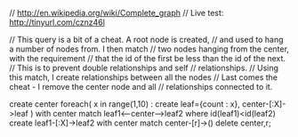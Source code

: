 // http://en.wikipedia.org/wiki/Complete_graph
// Live test: http://tinyurl.com/cznz46l 

// This query is a bit of a cheat. A root node is created,
// and used to hang a number of nodes from. I then match
// two nodes hanging from the center, with the requirement
// that the id of the first be less than the id of the next.
// This is to prevent double relationships and self 
// relationships.
// Using this match, I create relationships between all the nodes
// Last comes the cheat - I remove the center node and all 
// relationships connected to it.

create center
foreach( x in range(1,10) : 
   create leaf={count : x}, center-[:X]->leaf
)
with center
match leaf1<--center-->leaf2
where id(leaf1)<id(leaf2)
create leaf1-[:X]->leaf2
with center
match center-[r]->()
delete center,r;
